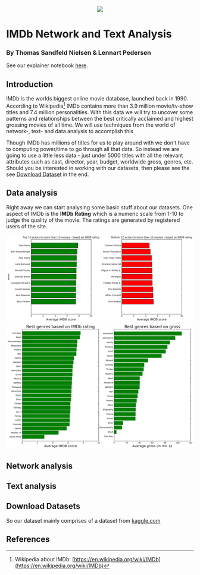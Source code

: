 
<div id="container">
	<center>
    	<img src="http://icons.veryicon.com/ico/Internet%20%26%20Web/Hand%20Stitch%20Social/IMDb.ico"/>
    </center>
</div>

# IMDb Network and Text Analysis
### By Thomas Sandfeld Nielsen & Lennart Pedersen

See our explainer notebook [here](http://nbviewer.jupyter.org/github/TSandfeld/02805_imdb.github.io/blob/gh-pages/Assignment%20B.ipynb).

## Introduction
IMDb is the worlds biggest online movie database, launched back in 1990. According to Wikipedia[^wiki] IMDb contains more than 3.9 million movie/tv-show titles and 7.4 million personalities. With this data we will try to uncover some patterns and relationships between the best critically acclaimed and highest grossing movies of all time. We will use techniques from the world of network-, text- and data analysis to accomplish this

Though IMDb has millions of titles for us to play around with we don't have to computing power/time to go through all that data. So instead we are going to use a little less data - just under 5000 titles with all the relevant attributes such as cast, director, year, budget, worldwide gross, genres, etc. Should you be interested in working with our datasets, then please see the see [Download Dataset](#download-sets) in the end.

## Data analysis
Right away we can start analysing some basic stuff about our datasets. One aspect of IMDb is the **IMDb Rating** which is a numeric scale from 1-10 to judge the quality of the movie. The ratings are generated by registered users of the site. 

![Actor Rating](./images/Actor_rating.png)
![Genre Rating Gross](./images/Genre_rating_gross.png)

## Network analysis

## Text analysis

## <a name="download-sets"></a> Download Datasets
So our dataset mainly comprises of a dataset from [kaggle.com](https://www.kaggle.com/deepmatrix/imdb-5000-movie-dataset)

## References

[^wiki]: Wikipedia about IMDb: [https://en.wikipedia.org/wiki/IMDb](https://en.wikipedia.org/wiki/IMDb)